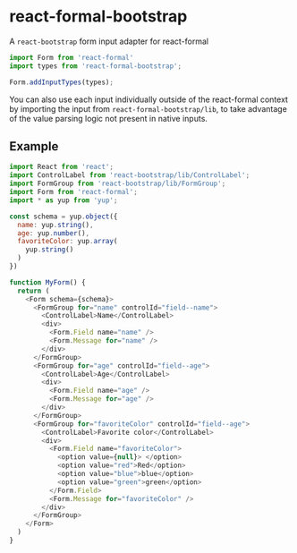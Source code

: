react-formal-bootstrap
===

A `react-bootstrap` form input adapter for react-formal

```js
import Form from 'react-formal'
import types from 'react-formal-bootstrap';

Form.addInputTypes(types);
```

You can also use each input individually outside of the react-formal context by importing the
input from `react-formal-bootstrap/lib`, to take advantage of the value parsing logic not present in native inputs.


## Example

```js
import React from 'react';
import ControlLabel from 'react-bootstrap/lib/ControlLabel';
import FormGroup from 'react-bootstrap/lib/FormGroup';
import Form from 'react-formal';
import * as yup from 'yup';

const schema = yup.object({
  name: yup.string(),
  age: yup.number(),
  favoriteColor: yup.array(
    yup.string()
  )
})

function MyForm() {
  return (
    <Form schema={schema}>
      <FormGroup for="name" controlId="field--name">
        <ControlLabel>Name</ControlLabel>
        <div>
          <Form.Field name="name" />
          <Form.Message for="name" />
        </div>
      </FormGroup>
      <FormGroup for="age" controlId="field--age">
        <ControlLabel>Age</ControlLabel>
        <div>
          <Form.Field name="age" />
          <Form.Message for="age" />
        </div>
      </FormGroup>
      <FormGroup for="favoriteColor" controlId="field--age">
        <ControlLabel>Favorite color</ControlLabel>
        <div>
          <Form.Field name="favoriteColor">
            <option value={null}> </option>
            <option value="red">Red</option>
            <option value="blue">blue</option>
            <option value="green">green</option>
          </Form.Field>
          <Form.Message for="favoriteColor" />
        </div>
      </FormGroup>
    </Form>   
  )
}
```
